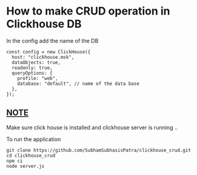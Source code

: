 <h1>How to make CRUD operation in Clickhouse DB</h1>
<p> In the config add the name of the DB</p>

```
const config = new ClickHouse({
  host: "clickhouse.msk",
  dataObjects: true,
  readonly: true,
  queryOptions: {
    profile: "web",
    database: "default", // name of the data base
  },
});
```

<h2><u>NOTE</u></h2>
<p>Make sure click house is installed and clickhouse server is running .. </p>

<p> To run the application </p>

```
git clone https://github.com/SubhamSubhasisPatra/clickhouse_crud.git
cd clickhouse_crud
npm ci
node server.js
```
